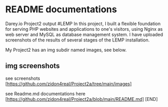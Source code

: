 # README  documentations

Darey.io Project2 output #LEMP
In this project, I built a flexible foundation for serving PHP websites and applications to one's visitors, using Nginx as web server and MySQL as database management system. I have uploaded screenshots of the results of several stages of the LEMP installation.

My Project2 has an img subdir named images, see below.
## img screenshots

see screenshots [https://github.com/zidon4real/Project2a/tree/main/images]

see Readme.md documentations here [https://github.com/zidon4real/Project2a/blob/main/README.md]
[END]

